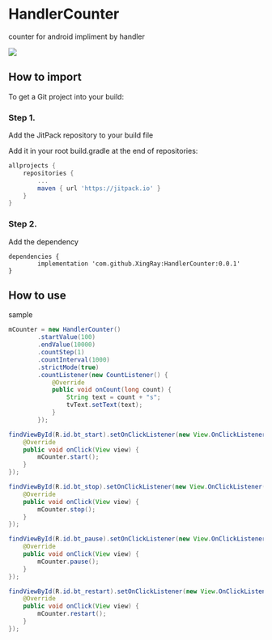 # HandlerCounter
counter for android impliment by handler

[![](https://jitpack.io/v/XingRay/HandlerCounter.svg)](https://jitpack.io/#XingRay/HandlerCounter)

## How to import
To get a Git project into your build:

### Step 1. 
Add the JitPack repository to your build file

Add it in your root build.gradle at the end of repositories:

```groovy
allprojects {
	repositories {
		...
		maven { url 'https://jitpack.io' }
	}
}
```

### Step 2. 
Add the dependency

```grrovy
dependencies {
		implementation 'com.github.XingRay:HandlerCounter:0.0.1'
}
```

## How to use

sample 

```java
mCounter = new HandlerCounter()
		.startValue(100)
		.endValue(10000)
		.countStep(1)
		.countInterval(1000)
		.strictMode(true)
		.countListener(new CountListener() {
			@Override
			public void onCount(long count) {
				String text = count + "s";
				tvText.setText(text);
			}
		});

findViewById(R.id.bt_start).setOnClickListener(new View.OnClickListener() {
	@Override
	public void onClick(View view) {
		mCounter.start();
	}
});

findViewById(R.id.bt_stop).setOnClickListener(new View.OnClickListener() {
	@Override
	public void onClick(View view) {
		mCounter.stop();
	}
});

findViewById(R.id.bt_pause).setOnClickListener(new View.OnClickListener() {
	@Override
	public void onClick(View view) {
		mCounter.pause();
	}
});

findViewById(R.id.bt_restart).setOnClickListener(new View.OnClickListener() {
	@Override
	public void onClick(View view) {
		mCounter.restart();
	}
});
```